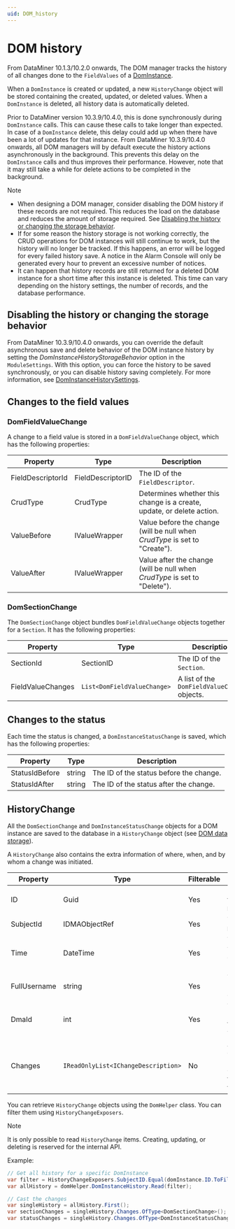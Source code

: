 ```yaml
---
uid: DOM_history
---
```


# DOM history

From DataMiner 10.1.3/10.2.0 onwards, The DOM manager tracks the history of all changes done to the `FieldValues` of a [DomInstance](xref:DomInstance).

When a `DomInstance` is created or updated, a new `HistoryChange` object will be stored containing the created, updated, or deleted values. When a `DomInstance` is deleted, all history data is automatically deleted.

Prior to DataMiner version 10.3.9/10.4.0<!-- RN 36785 -->, this is done synchronously during `DomInstance` calls. This can cause these calls to take longer than expected. In case of a `DomInstance` delete, this delay could add up when there have been a lot of updates for that instance. From DataMiner 10.3.9/10.4.0 onwards, all DOM managers will by default execute the history actions asynchronously in the background. This prevents this delay on the `DomInstance` calls and thus improves their performance. However, note that it may still take a while for delete actions to be completed in the background.

> [!NOTE]
>
> - When designing a DOM manager, consider disabling the DOM history if these records are not required. This reduces the load on the database and reduces the amount of storage required. See [Disabling the history or changing the storage behavior](#disabling-the-history-or-changing-the-storage-behavior).
> - If for some reason the history storage is not working correctly, the CRUD operations for DOM instances will still continue to work, but the history will no longer be tracked. If this happens, an error will be logged for every failed history save. A notice in the Alarm Console will only be generated every hour to prevent an excessive number of notices.
> - It can happen that history records are still returned for a deleted DOM instance for a short time after this instance is deleted. This time can vary depending on the history settings, the number of records, and the database performance.

## Disabling the history or changing the storage behavior

From DataMiner 10.3.9/10.4.0 onwards, you can override the default asynchronous save and delete behavior of the DOM instance history by setting the *DomInstanceHistoryStorageBehavior* option in the `ModuleSettings`. With this option, you can force the history to be saved synchronously, or you can disable history saving completely. For more information, see [DomInstanceHistorySettings](xref:DOM_DomInstanceHistorySettings).

## Changes to the field values

### DomFieldValueChange

A change to a field value is stored in a `DomFieldValueChange` object, which has the following properties:

| Property | Type | Description |
|--|--|--|
| FieldDescriptorId | FieldDescriptorID | The ID of the `FieldDescriptor`. |
| CrudType | CrudType | Determines whether this change is a create, update, or delete action. |
| ValueBefore | IValueWrapper | Value before the change (will be null when *CrudType* is set to "Create"). |
| ValueAfter | IValueWrapper | Value after the change (will be null when *CrudType* is set to "Delete"). |

### DomSectionChange

The `DomSectionChange` object bundles `DomFieldValueChange` objects together for a `Section`. It has the following properties:

| Property | Type | Description |
|--|--|--|
| SectionId | SectionID | The ID of the `Section`. |
| FieldValueChanges | `List<DomFieldValueChange>` | A list of the `DomFieldValueChange` objects. |

## Changes to the status

Each time the status is changed, a `DomInstanceStatusChange` is saved, which has the following properties:

| Property | Type | Description |
|--|--|--|
| StatusIdBefore | string | The ID of the status before the change. |
| StatusIdAfter | string | The ID of the status after the change. |

## HistoryChange

All the `DomSectionChange` and `DomInstanceStatusChange` objects for a DOM instance are saved to the database in a `HistoryChange` object (see [DOM data storage](xref:DOM_data_storage)).

A `HistoryChange` also contains the extra information of where, when, and by whom a change was initiated.

| Property | Type | Filterable | Description |
|--|--|--|--|
| ID | Guid | Yes | Unique ID for this specific `HistoryChange`. |
| SubjectId | IDMAObjectRef | Yes | The ID of the `DomInstance`. |
| Time | DateTime | Yes | The time when the change was initiated. |
| FullUsername | string | Yes | The user who initiated this change. |
| DmaId | int | Yes | The ID of the DMA on which the change was initiated. |
| Changes | `IReadOnlyList<IChangeDescription>` | No | A list of changes (requires a cast to one of the change types). |

You can retrieve `HistoryChange` objects using the `DomHelper` class. You can filter them using `HistoryChangeExposers`.

> [!NOTE]
> It is only possible to read `HistoryChange` items. Creating, updating, or deleting is reserved for the internal API.

Example:

```csharp
// Get all history for a specific DomInstance
var filter = HistoryChangeExposers.SubjectID.Equal(domInstance.ID.ToFileFriendlyString());
var allHistory = domHelper.DomInstanceHistory.Read(filter);

// Cast the changes
var singleHistory = allHistory.First();
var sectionChanges = singleHistory.Changes.OfType<DomSectionChange>();
var statusChanges = singleHistory.Changes.OfType<DomInstanceStatusChange>();
```
